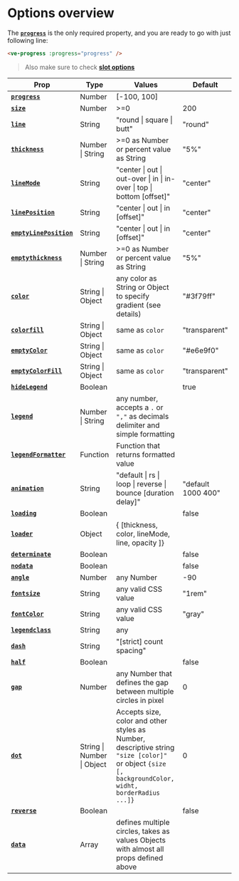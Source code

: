 # Options overview

The **[`progress`](#progress)** is the only required property, and you are ready to go with just following line:

```html
<ve-progress :progress="progress" />
```

> Also make sure to check **[slot options](#slot-options)**

| Prop                                              | Type                       | Values                                                                                                                                              | Default            |
|---------------------------------------------------| -------------------------- | --------------------------------------------------------------------------------------------------------------------------------------------------- | ------------------ |
| **[`progress`](./progress.md)**                   | Number                     | \[-100, 100]                                                                                                                                        |                    |
| **[`size`](./size.md)**                           | Number                     | >=0                                                                                                                                                 | 200                |
| **[`line`](./line.md)**                           | String                     | "round \| square \| butt"                                                                                                                           | "round"            |
| **[`thickness`](./thickness.md)**                 | Number \| String           | \>=0 as Number or percent value as String                                                                                                           | "5%"               |
| **[`lineMode`](./lineMode.md)**                   | String                     | "center \| out \| out-over \| in \| in-over \| top \| bottom [offset]"                                                                              | "center"           |
| **[`linePosition`](./linePosition.md)**           | String                     | "center \| out \| in [offset]"                                                                                                                      | "center"           |
| **[`emptyLinePosition`](./emptyLinePosition.md)** | String                     | "center \| out \| in [offset]"                                                                                                                      | "center"           |
| **[`emptythickness`](./emptythickness.md)**       | Number \| String           | \>=0 as Number or percent value as String                                                                                                           | "5%"               |
| **[`color`](./color.md)**                         | String \| Object           | any color as String or Object to specify gradient (see details)                                                                                     | "#3f79ff"          |
| **[`colorfill`](./colorfill.md)**                 | String \| Object           | same as `color`                                                                                                                                     | "transparent"      |
| **[`emptyColor`](./emptyColor.md)**               | String \| Object           | same as `color`                                                                                                                                     | "#e6e9f0"          |
| **[`emptyColorFill`](./emptyColorFill.md)**       | String \| Object           | same as `color`                                                                                                                                     | "transparent"      |
| **[`hideLegend`](./hideLegend.md)**               | Boolean                    |                                                                                                                                                     | true               |
| **[`legend`](./legend.md)**                       | Number \| String           | any number, accepts a `.` or `","` as decimals delimiter and simple formatting                                                                      |                    |
| **[`legendFormatter`](./legendFormatter.md)**     | Function                   | Function that returns formatted value                                                                                                               |                    |
| **[`animation`](./animation.md)**                 | String                     | "default \| rs \| loop \| reverse \| bounce [duration delay]"                                                                                       | "default 1000 400" |
| **[`loading`](./loading.md)**                     | Boolean                    |                                                                                                                                                     | false              |
| **[`loader`](./loader.md)**                       | Object                     | { [thickness, color, lineMode, line, opacity ]}                                                                                                     |                    |
| **[`determinate`](./determinate.md)**             | Boolean                    |                                                                                                                                                     | false              |
| **[`nodata`](./nodata.md)**                       | Boolean                    |                                                                                                                                                     | false              |
| **[`angle`](./angle.md)**                         | Number                     | any Number                                                                                                                                          | -90                |
| **[`fontsize`](./fontsize.md)**                   | String                     | any valid CSS value                                                                                                                                 | "1rem"             |
| **[`fontColor`](./fontColor.md)**                 | String                     | any valid CSS value                                                                                                                                 | "gray"             |
| **[`legendclass`](./legendclass.md)**             | String                     | any                                                                                                                                                 |                    |
| **[`dash`](./dash.md)**                           | String                     | "[strict] count spacing"                                                                                                                            |                    |
| **[`half`](./half.md)**                           | Boolean                    |                                                                                                                                                     | false              |
| **[`gap`](./gap.md)**                             | Number                     | any Number that defines the gap between multiple circles in pixel                                                                                   | 0                  |
| **[`dot`](./dot.md)**                             | String \| Number \| Object | Accepts size, color and other styles as Number, descriptive string `"size [color]"` or object `{size [, backgroundColor, widht, borderRadius ...]}` | 0                  |
| **[`reverse`](./reverse.md)**         | Boolean                    |                                                                                                                                                     | false              |
| **[`data`](./data.md)**                           | Array                      | defines multiple circles, takes as values Objects with almost all props defined above                                                               |                    |
